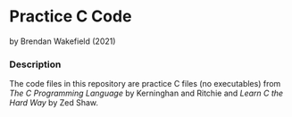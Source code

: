 # Practice C Code

by Brendan Wakefield (2021)

### Description

The code files in this repository are practice C files (no executables)
from *The C Programming Language* by Kerninghan and Ritchie and *Learn C
the Hard Way* by Zed Shaw.
